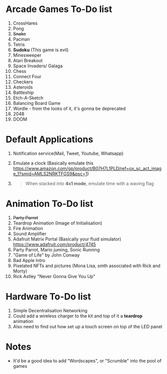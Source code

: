 # Arcade Games To-Do list

1. CrossHares
1. Pong
1. ~~Snake~~
1. Pacman
1. Tetris
1. **Sudoku** (This game is evil)
1. Minesweeper
1. Atari Breakout
1. Space Invaders/ Galaga
1. Chess
1. Connect Four
1. Checkers
1. Asteroids
1. Battleship
1. Etch-A-Sketch
1. Balancing Board Game
1. Wordle - from the looks of it, it's gonna be deprecated
1. 2048
1. DOOM

# Default Applications

1. Notification service(Mail, Tweet, Youtube, Whatsapp)
1. Emulate a clock (Basically emulate this https://www.amazon.com/gp/product/B07H7L1PLD/ref=ox_sc_act_image_1?smid=AMLS2NRKTFGS9&psc=1)

1. > When stacked into **4x1 mode**, emulate time with a waving flag

# Animation To-Do list

1. ~~Party Parrot~~
1. Teardrop Animation (Image of Initialisation)
1. Fire Animation
1. Sound Amplifier
1. Adafruit Matrix Portal (Basically your fluid simulator) https://www.adafruit.com/product/4745
1. Party Parrot, Mario juming, Sonic Running
1. "Game of Life" by John Conway
1. Bad Apple Intro
1. Pixelated NFTs and pictures (Mona Lisa, smth associated with Rick and Morty)
1. Rick Astley "Never Gonna Give You Up"

# Hardware To-Do list

1. Simple Decentralisation Networking
1. Could add a wireless charger to the kit and top of it a **teardrop** animation
1. Also need to find out how set up a touch screen on top of the LED panel

# Notes

- It'd be a good idea to add "Wordscapes", or "Scrumble" into the pool of games
